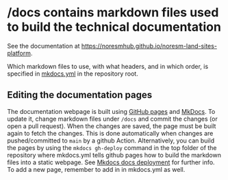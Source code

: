 # /docs contains markdown files used to build the technical documentation

See the documentation at <https://noresmhub.github.io/noresm-land-sites-platform>.

Which markdown files to use, with what headers, and in which order, is specified in [mkdocs.yml](https://github.com/NorESMhub/noresm-land-sites-platform/blob/main/mkdocs.yml) in the repository root.

## Editing the documentation pages

The documentation webpage is built using [GitHub pages](https://pages.github.com/) and [MkDocs](https://www.mkdocs.org/). To update it, change markdown files under `/docs` and commit the changes (or open a pull request). When the changes are saved, the page must be built again to fetch the changes. This is done automatically when changes are pushed/committed to `main` by a github Action. Alternatively, you can build the pages by using the `mkdocs gh-deploy` command in the top folder of the repository where mkdocs.yml tells github pages how to build the markdown files into a static webpage. See [Mkdocs docs deployment](https://www.mkdocs.org/user-guide/deploying-your-docs/) for further info. To add a new page, remember to add in in mkdocs.yml as well.
